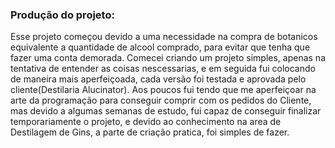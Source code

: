 ### Produção do projeto:

Esse projeto começou devido a uma necessidade na compra de botanicos equivalente a quantidade de alcool comprado, para evitar que tenha que fazer uma conta demorada.
Comecei criando um projeto simples, apenas na tentativa de entender as coisas nescessarias, e em seguida fui colocando de maneira mais aperfeiçoada, cada versão foi testada e aprovada pelo cliente(Destilaria Alucinator).
Aos poucos fui tendo que me aperfeiçoar na arte da programação para conseguir comprir com os pedidos do Cliente, mas devido a algumas semanas de estudo, fui capaz de conseguir finalizar temporariamente o projeto, e devido ao conhecimento na area de Destilagem de Gins, a parte de criação pratica, foi simples de fazer.
